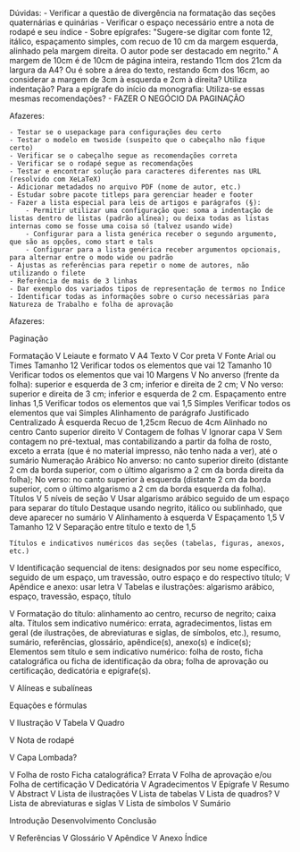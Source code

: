 Dúvidas:
	- Verificar a questão de divergência na formatação das seções quaternárias e quinárias
	- Verificar o espaço necessário entre a nota de rodapé e seu índice
	- Sobre epígrafes: "Sugere-se digitar com fonte 12, itálico, espaçamento simples, com recuo de 10 cm da margem esquerda, alinhado pela margem direita. O autor pode ser destacado em negrito."
		A margem de 10cm é de 10cm de página inteira, restando 11cm dos 21cm da largura da A4? Ou é sobre a área do texto, restando 6cm dos 16cm, ao considerar a margem de 3cm à esquerda e 2cm à direita?
		Utiliza indentação?
		Para a epígrafe do início da monografia: Utiliza-se essas mesmas recomendações?
	- FAZER O NEGÓCIO DA PAGINAÇÃO


Afazeres: 

    - Testar se o usepackage para configurações deu certo
    - Testar o modelo em twoside (suspeito que o cabeçalho não fique certo)
    - Verificar se o cabeçalho segue as recomendações correta
    - Verificar se o rodapé segue as recomendações
    - Testar e encontrar solução para caracteres diferentes nas URL (resolvido com XeLaTeX)
    - Adicionar metadados no arquivo PDF (nome de autor, etc.)
    - Estudar sobre pacote titleps para gerenciar header e footer
    - Fazer a lista especial para leis de artigos e parágrafos (§):
		- Permitir utilizar uma configuração que: soma a indentação de listas dentro de listas (padrão alínea); ou deixa todas as listas internas como se fosse uma coisa só (talvez usando wide)
		- Configurar para a lista genérica receber o segundo argumento, que são as opções, como start e tals
		- Configurar para a lista genérica receber argumentos opcionais, para alternar entre o modo wide ou padrão
	- Ajustas as referências para repetir o nome de autores, não utilizando o filete
	- Referência de mais de 3 linhas
	- Dar exemplo dos variados tipos de representação de termos no Índice
	- Identificar todas as informações sobre o curso necessárias para Natureza de Trabalho e folha de aprovação


Afazeres:

Paginação

Formatação
V	Leiaute e formato
V		A4
	Texto
V		Cor preta
V		Fonte Arial ou Times
		Tamanho 12
			Verificar todos os elementos que vai 12
		Tamanho 10
			Verificar todos os elementos que vai 10
	Margens
V		No anverso (frente da folha): superior e esquerda de 3 cm; inferior e direita de 2 cm;
V		No verso: superior e direita de 3 cm; inferior e esquerda de 2 cm.
	Espaçamento entre linhas
		1,5
			Verificar todos os elementos que vai 1,5
		Simples
			Verificar todos os elementos que vai Simples
	Alinhamento de parágrafo
		Justificado
		Centralizado
		À esquerda
		Recuo de 1,25cm
		Recuo de 4cm
		Alinhado no centro
		Canto superior direito
V	Contagem de folhas
V		Ignorar capa
V		Sem contagem no pré-textual, mas contabilizando a partir da folha de rosto, exceto a errata (que é no material impresso, não tenho nada a ver), até o sumário
	Numeração
		Arábico
		No anverso: no canto superior direito (distante 2 cm da borda superior, com o último algarismo a 2 cm da borda direita da folha);
		No verso: no canto superior à esquerda (distante 2 cm da borda superior, com o último algarismo a 2 cm da borda esquerda da folha).
	Títulos
V		5 níveis de seção
V		Usar algarismo arábico seguido de um espaço para separar do título
		Destaque usando negrito, itálico ou sublinhado, que deve aparecer no sumário
V		Alinhamento à esquerda
V		Espaçamento 1,5
V		Tamanho 12
V		Separação entre título e texto de 1,5

	Títulos e indicativos numéricos das seções (tabelas, figuras, anexos, etc.)
V		Identificação sequencial de itens: designados por seu nome específico, seguido de um espaço, um travessão, outro espaço e do respectivo título;
V		Apêndice e anexo: usar letra
V		Tabelas e ilustrações: algarismo arábico, espaço, travessão, espaço, título

V		Formatação do título: alinhamento ao centro, recurso de negrito; caixa alta.
		Títulos sem indicativo numérico: errata, agradecimentos, listas em geral (de ilustrações, de abreviaturas e siglas, de símbolos, etc.), resumo, sumário, referências, glossário, apêndice(s), anexo(s) e índice(s);
		Elementos sem título e sem indicativo numérico: folha de rosto, ficha catalográfica ou ficha de identificação da obra; folha de aprovação ou certificação, dedicatória e epígrafe(s).

V Alíneas e subalíneas

Equações e fórmulas

V Ilustração
V Tabela
V Quadro

V Nota de rodapé

V Capa
Lombada?

V Folha de rosto
Ficha catalográfica?
Errata
V Folha de aprovação e/ou Folha de certificação
V Dedicatória
V Agradecimentos
V Epígrafe
V Resumo
V Abstract
V Lista de ilustrações
V Lista de tabelas
V Lista de quadros?
V Lista de abreviaturas e siglas
V Lista de símbolos
V Sumário

Introdução
Desenvolvimento
Conclusão

V Referências
V Glossário
V Apêndice
V Anexo
Índice
